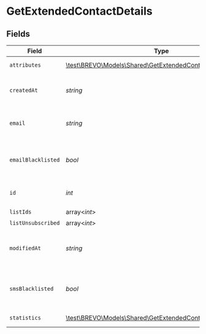 # GetExtendedContactDetails


## Fields

| Field                                                                                                                       | Type                                                                                                                        | Required                                                                                                                    | Description                                                                                                                 | Example                                                                                                                     |
| --------------------------------------------------------------------------------------------------------------------------- | --------------------------------------------------------------------------------------------------------------------------- | --------------------------------------------------------------------------------------------------------------------------- | --------------------------------------------------------------------------------------------------------------------------- | --------------------------------------------------------------------------------------------------------------------------- |
| `attributes`                                                                                                                | [\test\BREVO\Models\Shared\GetExtendedContactDetailsAttributes](../../Models/Shared/GetExtendedContactDetailsAttributes.md) | :heavy_check_mark:                                                                                                          | Set of attributes of the contact                                                                                            |                                                                                                                             |
| `createdAt`                                                                                                                 | *string*                                                                                                                    | :heavy_check_mark:                                                                                                          | Creation UTC date-time of the contact (YYYY-MM-DDTHH:mm:ss.SSSZ)                                                            | 2017-05-12T12:30:00Z                                                                                                        |
| `email`                                                                                                                     | *string*                                                                                                                    | :heavy_check_mark:                                                                                                          | Email address of the contact for which you requested the details                                                            | john.smith@example.com                                                                                                      |
| `emailBlacklisted`                                                                                                          | *bool*                                                                                                                      | :heavy_check_mark:                                                                                                          | Blacklist status for email campaigns (true=blacklisted, false=not blacklisted)                                              | false                                                                                                                       |
| `id`                                                                                                                        | *int*                                                                                                                       | :heavy_check_mark:                                                                                                          | ID of the contact for which you requested the details                                                                       | 32                                                                                                                          |
| `listIds`                                                                                                                   | array<*int*>                                                                                                                | :heavy_check_mark:                                                                                                          | N/A                                                                                                                         |                                                                                                                             |
| `listUnsubscribed`                                                                                                          | array<*int*>                                                                                                                | :heavy_minus_sign:                                                                                                          | N/A                                                                                                                         |                                                                                                                             |
| `modifiedAt`                                                                                                                | *string*                                                                                                                    | :heavy_check_mark:                                                                                                          | Last modification UTC date-time of the contact (YYYY-MM-DDTHH:mm:ss.SSSZ)                                                   | 2017-05-12T12:30:00Z                                                                                                        |
| `smsBlacklisted`                                                                                                            | *bool*                                                                                                                      | :heavy_check_mark:                                                                                                          | Blacklist status for SMS campaigns (true=blacklisted, false=not blacklisted)                                                | true                                                                                                                        |
| `statistics`                                                                                                                | [\test\BREVO\Models\Shared\GetExtendedContactDetailsStatistics](../../Models/Shared/GetExtendedContactDetailsStatistics.md) | :heavy_check_mark:                                                                                                          | Campaign statistics of the contact                                                                                          |                                                                                                                             |